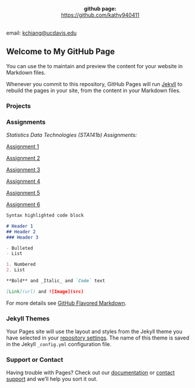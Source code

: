 

<p align="center">
<b>github page:</b><br>
<a href="#">https://github.com/kathy940411</a>
<br><br>

email: kchiang@ucdavis.edu</p>

## Welcome to My GitHub Page

You can use the  to maintain and preview the content for your website in Markdown files.

Whenever you commit to this repository, GitHub Pages will run [Jekyll](https://jekyllrb.com/) to rebuild the pages in your site, from the content in your Markdown files.

### Projects 



### Assignments

_Statistics Data Technologies (STA141b) Assignments:_

[Assignment 1](https://github.com/kathy940411/KathrynChiang/blob/master/assignment1.ipynb)

[Assignment 2](https://github.com/kathy940411/KathrynChiang/blob/master/assignment2.ipynb)

[Assignment 3](https://github.com/kathy940411/KathrynChiang/blob/master/assignment3.ipynb)

[Assignment 4](https://github.com/kathy940411/KathrynChiang/blob/master/assignment4.ipynb)

[Assignment 5](https://github.com/kathy940411/KathrynChiang/blob/master/assignment5.ipynb)

[Assignment 6](https://github.com/kathy940411/KathrynChiang/blob/master/assignment6.ipynb)



```markdown
Syntax highlighted code block

# Header 1
## Header 2
### Header 3

- Bulleted
- List

1. Numbered
2. List

**Bold** and _Italic_ and `Code` text

[Link](url) and ![Image](src)
```

For more details see [GitHub Flavored Markdown](https://guides.github.com/features/mastering-markdown/).

### Jekyll Themes

Your Pages site will use the layout and styles from the Jekyll theme you have selected in your [repository settings](https://github.com/kathy940411/KathrynChiang/settings). The name of this theme is saved in the Jekyll `_config.yml` configuration file.

### Support or Contact

Having trouble with Pages? Check out our [documentation](https://help.github.com/categories/github-pages-basics/) or [contact support](https://github.com/contact) and we’ll help you sort it out.
